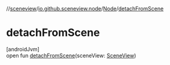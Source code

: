 //[sceneview](../../../index.md)/[io.github.sceneview.node](../index.md)/[Node](index.md)/[detachFromScene](detach-from-scene.md)

# detachFromScene

[androidJvm]\
open fun [detachFromScene](detach-from-scene.md)(sceneView: [SceneView](../../io.github.sceneview/-scene-view/index.md))
